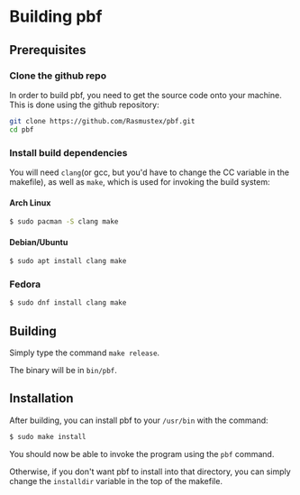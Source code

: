# Building pbf

## Prerequisites
### Clone the github repo
In order to build pbf, you need to get the source code onto your machine. This is done using the github repository:
```sh
git clone https://github.com/Rasmustex/pbf.git
cd pbf
```

### Install build dependencies
You will need `clang`(or gcc, but you'd have to change the CC variable in the makefile), as well as `make`, which is used for invoking the build system:

#### Arch Linux
```sh
$ sudo pacman -S clang make 
```
#### Debian/Ubuntu
```sh
$ sudo apt install clang make 
```
### Fedora
```sh
$ sudo dnf install clang make 
```
## Building 
Simply type the command `make release`.

The binary will be in `bin/pbf`. 

## Installation
After building, you can install pbf to your `/usr/bin` with the command:
```sh
$ sudo make install 
```
You should now be able to invoke the program using the `pbf` command.

Otherwise, if you don't want pbf to install into that directory, you can simply change the `installdir` variable in the top of the makefile.